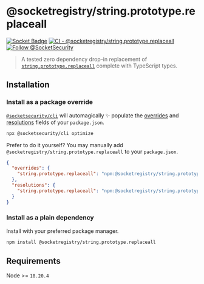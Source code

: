 # @socketregistry/string.prototype.replaceall

[![Socket Badge](https://socket.dev/api/badge/npm/package/@socketregistry/string.prototype.replaceall)](https://socket.dev/npm/package/@socketregistry/string.prototype.replaceall)
[![CI - @socketregistry/string.prototype.replaceall](https://github.com/SocketDev/socket-registry-js/actions/workflows/test.yml/badge.svg)](https://github.com/SocketDev/socket-registry-js/actions/workflows/test.yml)
[![Follow @SocketSecurity](https://img.shields.io/twitter/follow/SocketSecurity?style=social)](https://twitter.com/SocketSecurity)

> A tested zero dependency drop-in replacement of
> [`string.prototype.replaceall`](https://socket.dev/npm/package/string.prototype.replaceall)
> complete with TypeScript types.

## Installation

### Install as a package override

[`@socketsecurity/cli`](https://socket.dev/npm/package/@socketsecurity/cli) will
automagically :sparkles: populate the
[overrides](https://docs.npmjs.com/cli/v9/configuring-npm/package-json#overrides)
and [resolutions](https://yarnpkg.com/configuration/manifest#resolutions) fields
of your `package.json`.

```sh
npx @socketsecurity/cli optimize
```

Prefer to do it yourself? You may manually add
`@socketregistry/string.prototype.replaceall` to your `package.json`.

```json
{
  "overrides": {
    "string.prototype.replaceall": "npm:@socketregistry/string.prototype.replaceall@^1"
  },
  "resolutions": {
    "string.prototype.replaceall": "npm:@socketregistry/string.prototype.replaceall@^1"
  }
}
```

### Install as a plain dependency

Install with your preferred package manager.

```sh
npm install @socketregistry/string.prototype.replaceall
```

## Requirements

Node >= `18.20.4`
